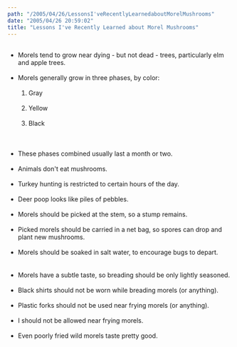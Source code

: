 ```yaml
---
path: "/2005/04/26/LessonsI'veRecentlyLearnedaboutMorelMushrooms" 
date: "2005/04/26 20:59:02" 
title: "Lessons I've Recently Learned about Morel Mushrooms" 
---
```

<ul><br>    <li>Morels tend to grow near dying - but not dead - trees, particularly elm and apple trees.</li><br>    <li>Morels generally grow in three phases, by color:<br>        <ol><br>            <li>Gray</li><br>            <li>Yellow</li><br>            <li>Black</li><br>        </ol><br>    </li><br>    <li>These phases combined usually last a month or two.</li><br>    <li>Animals don't eat mushrooms.</li><br>    <li>Turkey hunting is restricted to certain hours of the day.</li><br>    <li>Deer poop looks like piles of pebbles.</li><br>    <li>Morels should be picked at the stem, so a stump remains.</li><br>    <li>Picked morels should be carried in a net bag, so spores can drop and plant new mushrooms.</li><br>    <li>Morels should be soaked in salt water, to encourage bugs to depart.</li><br>    <br>    <li>Morels have a subtle taste, so breading should be only lightly seasoned.</li><br>    <li>Black shirts should not be worn while breading morels (or anything).</li><br>    <li>Plastic forks should not be used near frying morels (or anything).</li><br>    <li>I should not be allowed near frying morels.</li><br>    <li>Even poorly fried wild morels taste pretty good.</li><br></ul>